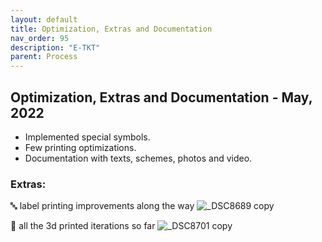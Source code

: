 ```yaml
---
layout: default
title: Optimization, Extras and Documentation
nav_order: 95
description: "E-TKT"
parent: Process
---
```

## Optimization, Extras and Documentation - May, 2022

- Implemented special symbols.
- Few printing optimizations.
- Documentation with texts, schemes, photos and video.


### Extras:

🔤 label printing improvements along the way
![_DSC8689 copy](https://user-images.githubusercontent.com/15098003/190517157-4f32d1b7-62c8-446e-a340-d965bb7d64b9.jpg)


🤸 all the 3d printed iterations so far
![_DSC8701 copy](https://user-images.githubusercontent.com/15098003/190517160-789ea97b-4214-425f-b28f-d9cc9f3720e5.jpg)
